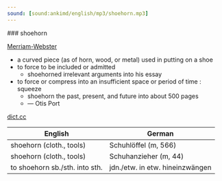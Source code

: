 ```yaml
---
sound: [sound:ankimd/english/mp3/shoehorn.mp3]
---
```


\### shoehorn

[Merriam-Webster](https://www.merriam-webster.com/dictionary/shoehorn)

- a curved piece (as of horn, wood, or metal) used in putting on a shoe
- to force to be included or admitted
    - shoehorned irrelevant arguments into his essay
- to force or compress into an insufficient space or period of time : squeeze
    - shoehorn the past, present, and future into about 500 pages
    - — Otis Port

[dict.cc](https://www.dict.cc/shoehorn)

| English        | German       |
| -------------- | ------------ |
| shoehorn (cloth., tools) | Schuhlöffel (m, 566) |
| shoehorn (cloth., tools) | Schuhanzieher (m, 44) |
| to shoehorn sb./sth. into sth. | jdn./etw. in etw. hineinzwängen |
